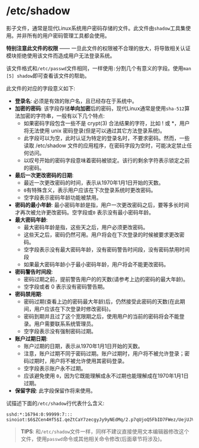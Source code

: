 # **/etc/shadow**

影子文件，通常是现代Linux系统用户密码存储的文件。此文件由``shadow``工具集使用。并非所有的用户密码管理工具都会使用。

**特别注意此文件的权限** —— 一旦此文件的权限被不合理的放大，将导致相关认证模块拒绝使用该文件而造成用户无法登录系统。

该文件格式和``/etc/passwd``文件相同，一样使用``:``分割几个有意义的字段。使用``man [5] shadow``即可查看该文件的帮助。

此文件的对应的字段意义如下:

* **登录名**: 必须是有效的账户名，且已经存在于系统中。
* **加密的密码**: 该字段存储**单向加密**后的密码，现代Linux通常是使用``sha-512``算法加密的字符串，一般有以下几个特点:
    * 如果密码字段包含一些不是 crypt(3) 合法结果的字符，比如 ! 或 \*，用户将无法使用 unix 密码登录(但是可以通过其它方法登录系统)。
    * 此字段可以为空，此时认证为特定的登录名时，不要求密码。然而，一些读取 /etc/shadow 文件的应用程序，在密码字段为空时，可能决定禁止任何访问。
    * 以叹号开始的密码字段意味着密码被锁定。该行的剩余字符表示锁定之前的密码。
* **最后一次更改密码的日期**:
    * 最近一次更改密码的时间，表示从1970年1月1日开始的天数。
    * ``0``有特殊含义，表示用户应该在下次登录系统时更改密码。
    * 空字段表示密码年龄功能被禁用。
* **密码的最小年龄**: 最小密码年龄是指，用户一次更改密码之后，要等多长时间才再次被允许更改密码。空字段或``0`` 表示没有最小密码年龄。
* **最大密码年龄**:
    * 最大密码年龄是指，这些天之后，用户必须更改密码。
    * 这些天之后，密码仍然可用。用户将会在下次登录的时候被要求更改密码。
    * 空字段表示没有最大密码年龄，没有密码警告时间段，没有密码禁用时间段
    * 如果最大密码年龄小于最小密码年龄，用户将会不能更改密码。
* **密码警告时间段**:
    * 密码过期之前，提前警告用户的的天数(请参考上边的密码的最大年龄)。
    * 空字段或者 0 表示没有密码警告期。
* **密码禁用期**:
    * 密码过期(查看上边的密码最大年龄)后，仍然接受此密码的天数(在此期间，用户应该在下次登录时修改密码)。
    * 密码到期并且过了这个宽限期之后，使用用户的当前的密码将会不能登录。用户需要联系系统管理员。
    * 空字段表示没有强制密码过期。
* **账户过期日期**:
    * 账户过期的日期，表示从1970年1月1日开始的天数。
    * 注意，账户过期不同于密码过期。账户过期时，用户将不被允许登录；密码过期时，用户将不被允许使用其密码登录。
    * 空字段表示账户永不过期。
    * 应该避免使用 ``0``，因为它既能理解成永不过期也能理解成在1970年1月1日过期。
* **保留字段**: 此字段保留作将来使用。

试描述下面的``/etc/shadow``行代表什么含义:

```
sshd:*:16794:0:99999:7:::
sinoiot:$6$ZCen4Hf5$I.qeZtCaY7zecgyJy9yNEdMq/2.p7qUjoQ5FbID7FWez/UejUJVtsSFNBZfWhCf0pt62.7l6u8YwjeDDThs1o0:16794:0:99999:7:::
```

> **TIPS**: 和``/etc/shadow``文件一样，同样不建议直接使用文本编辑器修改这个文件，使用``passwd``命令或其他相关命令修改(后面章节将涉及)。
